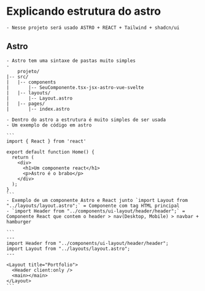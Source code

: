 # Explicando estrutura do astro

    - Nesse projeto será usado ASTRO + REACT + Tailwind + shadcn/ui

## Astro

    - Astro tem uma sintaxe de pastas muito simples
    -
        projeto/
    |-- src/
    |   |-- components
    |       |-- SeuComponente.tsx-jsx-astro-vue-svelte
    |   |-- layouts/
    |       |-- Layout.astro
    |   |-- pages/
    |       |-- index.astro

    - Dentro do astro a estrutura é muito simples de ser usada
    - Um exemplo de código em astro

    ```
    import { React } from 'react'

    export default function Home() {
      return (
        <div>
          <h1>Um componente react</h1>
          <p>Astro é o brabo</p>
        </div>
      );
    }
    ```
    - Exemplo de um componente Astro e React junto `import Layout from "../layouts/layout.astro";` = Componente com tag HTML principal
    - `import Header from "../components/ui-layout/header/header";` = Componente React que contem o header > nav(Desktop, Mobile) > navbar + hamburger

    ```
    ---
    import Header from "../components/ui-layout/header/header";
    import Layout from "../layouts/layout.astro";
    ---

    <Layout title="Portfolio">
      <Header client:only />
      <main></main>
    </Layout>
    ```
